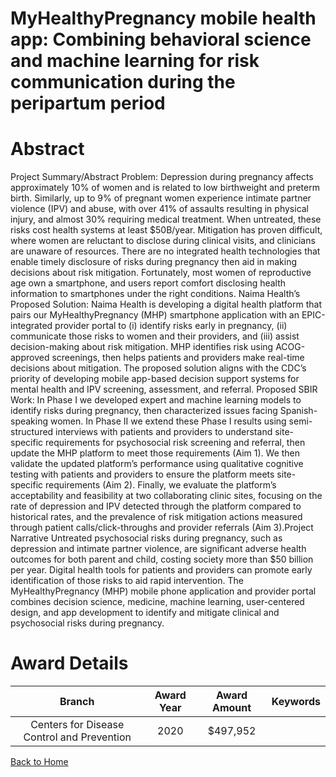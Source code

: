 
MyHealthyPregnancy mobile health app: Combining behavioral science and machine learning for risk communication during the peripartum period
===========================================================================================================================================

# Abstract


Project Summary/Abstract
Problem: Depression during pregnancy affects approximately 10% of women and is related to low
birthweight and preterm birth. Similarly, up to 9% of pregnant women experience intimate partner violence
(IPV) and abuse, with over 41% of assaults resulting in physical injury, and almost 30% requiring medical
treatment. When untreated, these risks cost health systems at least $50B/year. Mitigation has proven
difficult, where women are reluctant to disclose during clinical visits, and clinicians are unaware of
resources. There are no integrated health technologies that enable timely disclosure of risks during
pregnancy then aid in making decisions about risk mitigation. Fortunately, most women of reproductive
age own a smartphone, and users report comfort disclosing health information to smartphones under the
right conditions.
Naima Health’s Proposed Solution: Naima Health is developing a digital health platform that pairs our
MyHealthyPregnancy (MHP) smartphone application with an EPIC-integrated provider portal to (i)
identify risks early in pregnancy, (ii) communicate those risks to women and their providers, and (iii) assist
decision-making about risk mitigation. MHP identifies risk using ACOG-approved screenings, then helps
patients and providers make real-time decisions about mitigation. The proposed solution aligns with the
CDC’s priority of developing mobile app-based decision support systems for mental health and IPV
screening, assessment, and referral.
Proposed SBIR Work: In Phase I we developed expert and machine learning models to identify risks
during pregnancy, then characterized issues facing Spanish-speaking women. In Phase II we extend these
Phase I results using semi-structured interviews with patients and providers to understand site-specific
requirements for psychosocial risk screening and referral, then update the MHP platform to meet those
requirements (Aim 1). We then validate the updated platform’s performance using qualitative cognitive
testing with patients and providers to ensure the platform meets site-specific requirements (Aim 2). Finally,
we evaluate the platform’s acceptability and feasibility at two collaborating clinic sites, focusing on the rate
of depression and IPV detected through the platform compared to historical rates, and the prevalence of
risk mitigation actions measured through patient calls/click-throughs and provider referrals (Aim 3).Project Narrative
Untreated psychosocial risks during pregnancy, such as depression and intimate partner violence, are
significant adverse health outcomes for both parent and child, costing society more than $50 billion per
year. Digital health tools for patients and providers can promote early identification of those risks to aid
rapid intervention. The MyHealthyPregnancy (MHP) mobile phone application and provider portal
combines decision science, medicine, machine learning, user-centered design, and app development to
identify and mitigate clinical and psychosocial risks during pregnancy.  

# Award Details

|Branch|Award Year|Award Amount|Keywords|
| :---: | :---: | :---: | :---: |
|Centers for Disease Control and Prevention|2020|$497,952||
  
  


[Back to Home](https://github.com/chrischow/dod_sbir_awards/JH/#2526)